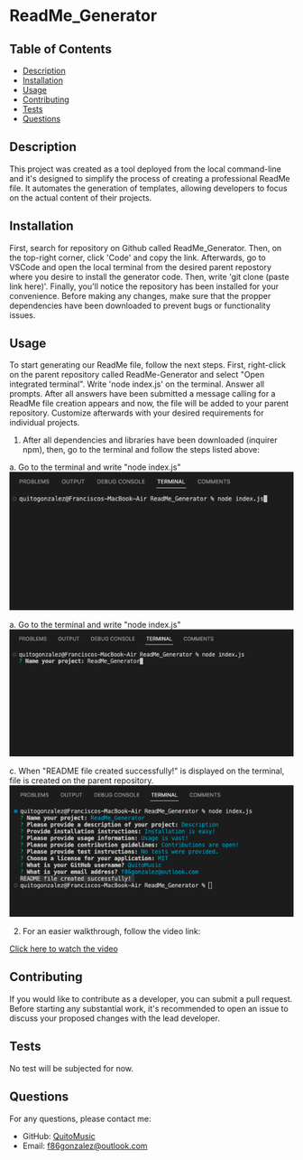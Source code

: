 # ReadMe_Generator



## Table of Contents
- [Description](#description)
- [Installation](#installation)
- [Usage](#usage)
- [Contributing](#contributing)
- [Tests](#tests)
- [Questions](#questions)


## Description

This project was created as a tool deployed from the local command-line and it's designed to simplify the process of creating a professional ReadMe file. It automates the generation of templates, allowing developers to focus on the actual content of their projects.

## Installation

First, search for repository on Github called ReadMe_Generator. Then, on the top-right corner, click 'Code' and copy the link. Afterwards, go to VSCode and open the local terminal from the desired parent repostory where you desire to install the generator code. Then, write 'git clone (paste link here)'. Finally, you'll notice the repository has been installed for your convenience. Before making any changes, make sure that the propper dependencies have been downloaded to prevent bugs or functionality issues.   

## Usage

To start generating our ReadMe file, follow the next steps. First, right-click on the parent repository called ReadMe-Generator and select "Open integrated terminal". Write 'node index.js' on the terminal. Answer all prompts. After all answers have been submitted a message calling for a ReadMe file creation appears and now, the file will be added to your parent repository. Customize afterwards with your desired requirements for individual projects.

1. After all dependencies and libraries have been downloaded (inquirer npm), then, go to the terminal and follow the steps listed above:

a. Go to the terminal and write "node index.js" <br>
![Initialize application](./Develop/images/Screenshot%202023-06-20%20at%208.05.39%20PM.png)

a. Go to the terminal and write "node index.js"<br>
![Answer all prompts](./Develop/images/Screenshot%202023-06-20%20at%208.07.51%20PM.png)

c. When "README file created successfully!" is displayed on the terminal, file is created on the parent repository.<br>
![ReadMe file created](./Develop/images/Screenshot%202023-06-20%20at%208.15.31%20PM.png)

2. For an easier walkthrough, follow the video link:<br>

[Click here to watch the video](https://drive.google.com/file/d/15t35_Iw4TtUKmmEcVrykmCthoV20ckJe/view)

## Contributing

If you would like to contribute as a developer, you can submit a pull request. Before starting any substantial work, it's recommended to open an issue to discuss your proposed changes with the lead developer.

## Tests

No test will be subjected for now.

## Questions

For any questions, please contact me:

- GitHub: [QuitoMusic](https://github.com/QuitoMusic)
- Email: f86gonzalez@outlook.com


